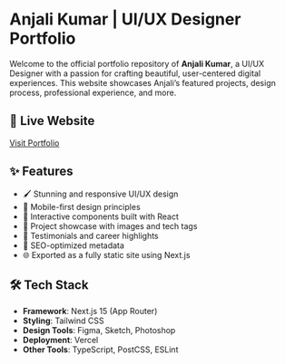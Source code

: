 # Anjali Kumar | UI/UX Designer Portfolio

Welcome to the official portfolio repository of **Anjali Kumar**, a UI/UX Designer with a passion for crafting beautiful, user-centered digital experiences. This website showcases Anjali’s featured projects, design process, professional experience, and more.

## 🔗 Live Website

[Visit Portfolio](https://anjali-portfolio-amber.vercel.app/)

## ✨ Features

- 🖌️ Stunning and responsive UI/UX design
- 📱 Mobile-first design principles
- 🧩 Interactive components built with React
- 📸 Project showcase with images and tech tags
- 📂 Testimonials and career highlights
- 🎯 SEO-optimized metadata
- 🌐 Exported as a fully static site using Next.js

## 🛠 Tech Stack

- **Framework**: Next.js 15 (App Router)
- **Styling**: Tailwind CSS
- **Design Tools**: Figma, Sketch, Photoshop
- **Deployment**: Vercel
- **Other Tools**: TypeScript, PostCSS, ESLint
